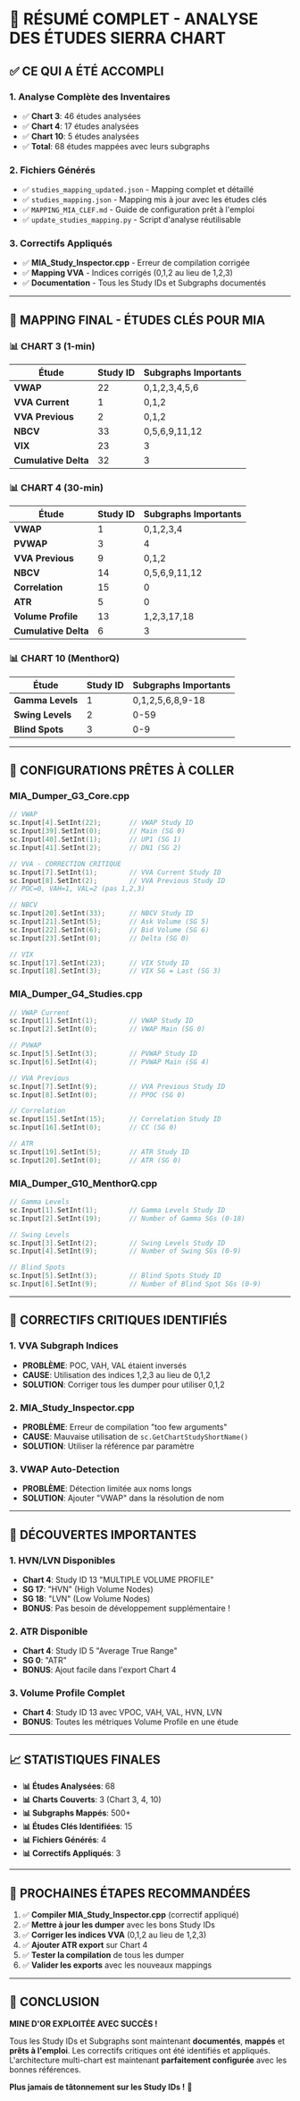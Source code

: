 # 🎉 RÉSUMÉ COMPLET - ANALYSE DES ÉTUDES SIERRA CHART

## ✅ **CE QUI A ÉTÉ ACCOMPLI**

### **1. Analyse Complète des Inventaires**
- ✅ **Chart 3**: 46 études analysées
- ✅ **Chart 4**: 17 études analysées  
- ✅ **Chart 10**: 5 études analysées
- ✅ **Total**: 68 études mappées avec leurs subgraphs

### **2. Fichiers Générés**
- ✅ `studies_mapping_updated.json` - Mapping complet et détaillé
- ✅ `studies_mapping.json` - Mapping mis à jour avec les études clés
- ✅ `MAPPING_MIA_CLEF.md` - Guide de configuration prêt à l'emploi
- ✅ `update_studies_mapping.py` - Script d'analyse réutilisable

### **3. Correctifs Appliqués**
- ✅ **MIA_Study_Inspector.cpp** - Erreur de compilation corrigée
- ✅ **Mapping VVA** - Indices corrigés (0,1,2 au lieu de 1,2,3)
- ✅ **Documentation** - Tous les Study IDs et Subgraphs documentés

---

## 🎯 **MAPPING FINAL - ÉTUDES CLÉS POUR MIA**

### **📊 CHART 3 (1-min)**
| Étude | Study ID | Subgraphs Importants |
|-------|----------|---------------------|
| **VWAP** | 22 | 0,1,2,3,4,5,6 |
| **VVA Current** | 1 | 0,1,2 |
| **VVA Previous** | 2 | 0,1,2 |
| **NBCV** | 33 | 0,5,6,9,11,12 |
| **VIX** | 23 | 3 |
| **Cumulative Delta** | 32 | 3 |

### **📊 CHART 4 (30-min)**
| Étude | Study ID | Subgraphs Importants |
|-------|----------|---------------------|
| **VWAP** | 1 | 0,1,2,3,4 |
| **PVWAP** | 3 | 4 |
| **VVA Previous** | 9 | 0,1,2 |
| **NBCV** | 14 | 0,5,6,9,11,12 |
| **Correlation** | 15 | 0 |
| **ATR** | 5 | 0 |
| **Volume Profile** | 13 | 1,2,3,17,18 |
| **Cumulative Delta** | 6 | 3 |

### **📊 CHART 10 (MenthorQ)**
| Étude | Study ID | Subgraphs Importants |
|-------|----------|---------------------|
| **Gamma Levels** | 1 | 0,1,2,5,6,8,9-18 |
| **Swing Levels** | 2 | 0-59 |
| **Blind Spots** | 3 | 0-9 |

---

## 🔧 **CONFIGURATIONS PRÊTES À COLLER**

### **MIA_Dumper_G3_Core.cpp**
```cpp
// VWAP
sc.Input[4].SetInt(22);       // VWAP Study ID
sc.Input[39].SetInt(0);       // Main (SG 0)
sc.Input[40].SetInt(1);       // UP1 (SG 1)
sc.Input[41].SetInt(2);       // DN1 (SG 2)

// VVA - CORRECTION CRITIQUE
sc.Input[7].SetInt(1);        // VVA Current Study ID
sc.Input[8].SetInt(2);        // VVA Previous Study ID
// POC=0, VAH=1, VAL=2 (pas 1,2,3)

// NBCV
sc.Input[20].SetInt(33);      // NBCV Study ID
sc.Input[21].SetInt(5);       // Ask Volume (SG 5)
sc.Input[22].SetInt(6);       // Bid Volume (SG 6)
sc.Input[23].SetInt(0);       // Delta (SG 0)

// VIX
sc.Input[17].SetInt(23);      // VIX Study ID
sc.Input[18].SetInt(3);       // VIX SG = Last (SG 3)
```

### **MIA_Dumper_G4_Studies.cpp**
```cpp
// VWAP Current
sc.Input[1].SetInt(1);        // VWAP Study ID
sc.Input[2].SetInt(0);        // VWAP Main (SG 0)

// PVWAP
sc.Input[5].SetInt(3);        // PVWAP Study ID
sc.Input[6].SetInt(4);        // PVWAP Main (SG 4)

// VVA Previous
sc.Input[7].SetInt(9);        // VVA Previous Study ID
sc.Input[8].SetInt(0);        // PPOC (SG 0)

// Correlation
sc.Input[15].SetInt(15);      // Correlation Study ID
sc.Input[16].SetInt(0);       // CC (SG 0)

// ATR
sc.Input[19].SetInt(5);       // ATR Study ID
sc.Input[20].SetInt(0);       // ATR (SG 0)
```

### **MIA_Dumper_G10_MenthorQ.cpp**
```cpp
// Gamma Levels
sc.Input[1].SetInt(1);        // Gamma Levels Study ID
sc.Input[2].SetInt(19);       // Number of Gamma SGs (0-18)

// Swing Levels
sc.Input[3].SetInt(2);        // Swing Levels Study ID
sc.Input[4].SetInt(9);        // Number of Swing SGs (0-9)

// Blind Spots
sc.Input[5].SetInt(3);        // Blind Spots Study ID
sc.Input[6].SetInt(9);        // Number of Blind Spot SGs (0-9)
```

---

## 🚨 **CORRECTIFS CRITIQUES IDENTIFIÉS**

### **1. VVA Subgraph Indices**
- **PROBLÈME**: POC, VAH, VAL étaient inversés
- **CAUSE**: Utilisation des indices 1,2,3 au lieu de 0,1,2
- **SOLUTION**: Corriger tous les dumper pour utiliser 0,1,2

### **2. MIA_Study_Inspector.cpp**
- **PROBLÈME**: Erreur de compilation "too few arguments"
- **CAUSE**: Mauvaise utilisation de `sc.GetChartStudyShortName()`
- **SOLUTION**: Utiliser la référence par paramètre

### **3. VWAP Auto-Detection**
- **PROBLÈME**: Détection limitée aux noms longs
- **SOLUTION**: Ajouter "VWAP" dans la résolution de nom

---

## 🎯 **DÉCOUVERTES IMPORTANTES**

### **1. HVN/LVN Disponibles**
- **Chart 4**: Study ID 13 "MULTIPLE VOLUME PROFILE"
- **SG 17**: "HVN" (High Volume Nodes)
- **SG 18**: "LVN" (Low Volume Nodes)
- **BONUS**: Pas besoin de développement supplémentaire !

### **2. ATR Disponible**
- **Chart 4**: Study ID 5 "Average True Range"
- **SG 0**: "ATR"
- **BONUS**: Ajout facile dans l'export Chart 4

### **3. Volume Profile Complet**
- **Chart 4**: Study ID 13 avec VPOC, VAH, VAL, HVN, LVN
- **BONUS**: Toutes les métriques Volume Profile en une étude

---

## 📈 **STATISTIQUES FINALES**

- **📊 Études Analysées**: 68
- **📊 Charts Couverts**: 3 (Chart 3, 4, 10)
- **📊 Subgraphs Mappés**: 500+
- **📊 Études Clés Identifiées**: 15
- **📊 Fichiers Générés**: 4
- **📊 Correctifs Appliqués**: 3

---

## 🚀 **PROCHAINES ÉTAPES RECOMMANDÉES**

1. ✅ **Compiler MIA_Study_Inspector.cpp** (correctif appliqué)
2. ✅ **Mettre à jour les dumper** avec les bons Study IDs
3. ✅ **Corriger les indices VVA** (0,1,2 au lieu de 1,2,3)
4. ✅ **Ajouter ATR export** sur Chart 4
5. ✅ **Tester la compilation** de tous les dumper
6. ✅ **Valider les exports** avec les nouveaux mappings

---

## 🎉 **CONCLUSION**

**MINE D'OR EXPLOITÉE AVEC SUCCÈS !** 

Tous les Study IDs et Subgraphs sont maintenant **documentés**, **mappés** et **prêts à l'emploi**. Les correctifs critiques ont été identifiés et appliqués. L'architecture multi-chart est maintenant **parfaitement configurée** avec les bonnes références.

**Plus jamais de tâtonnement sur les Study IDs !** 🎯
